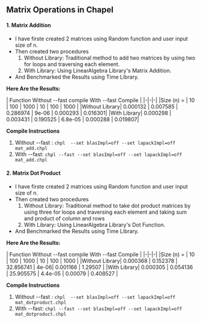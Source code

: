 ## Matrix Operations in Chapel

#### 1. Matrix Addition
* I have firste created 2 matrices using Random function and user input size of n.
* Then created two procedures 
  1. Without Library: Traditional method to add two matrices by using two for loops and traversing each element.
  2. With Library: Using LinearAlgebra Library's Matrix Addition.
* And Benchmarked the Results using Time Library.

**Here Are the Results:**

| Function  <td colspan=3>Without --fast compile  <td colspan=3>With --fast Compile |
|-|-|-|
|Size (n) = | 10 | 100 | 1000 | 10 | 100 | 1000 |
|Without Library| 0.000132 | 0.007585 | 0.286974 | 9e-06 | 0.000293 |  0.016301|
|With Library| 0.000298 | 0.003431 | 0.190525 | 6.8e-05 | 0.000288 | 0.019807|

**Compile Instructions**
1. Without --fast : `chpl  --set blasImpl=off --set lapackImpl=off  mat_add.chpl`
2. With --fast: `chpl --fast --set blasImpl=off --set lapackImpl=off  mat_add.chpl`

#### 2. Matrix Dot Product
* I have firste created 2 matrices using Random function and user input size of n.
* Then created two procedures 
  1. Without Library: Traditional method to take dot product matrices by using three for loops and traversing each element and taking sum and product of column and rows
  2. With Library: Using LinearAlgebra Library's Dot Function.
* And Benchmarked the Results using Time Library.

**Here Are the Results:**

| Function  <td colspan=3>Without --fast compile  <td colspan=3>With --fast Compile |
|-|-|-|
|Size (n) = | 10 | 100 | 1000 | 10 | 100 | 1000 |
|Without Library| 0.000368 | 0.152378 | 32.856741 | 4e-06| 0.001166 |  1.29507 |
|With Library| 0.000305 | 0.054136 | 25.905575 | 4.4e-05 | 0.00079 | 0.408527 |

**Compile Instructions**
1. Without --fast : `chpl  --set blasImpl=off --set lapackImpl=off  mat_dotproduct.chpl`
2. With --fast: `chpl --fast --set blasImpl=off --set lapackImpl=off  mat_dotproduct.chpl`